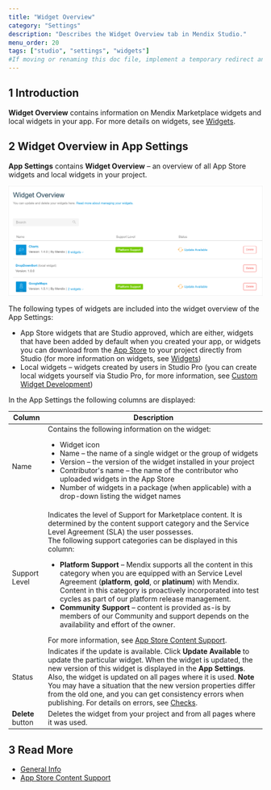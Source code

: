 ```yaml
---
title: "Widget Overview"
category: "Settings"
description: "Describes the Widget Overview tab in Mendix Studio."
menu_order: 20
tags: ["studio", "settings", "widgets"]
#If moving or renaming this doc file, implement a temporary redirect and let the respective team know they should update the URL in the product. See Mapping to Products for more details.
---
```


## 1 Introduction

**Widget Overview** contains information on Mendix Marketplace widgets and local widgets in your app. For more details on widgets, see [Widgets](page-editor-widgets).

## 2 Widget Overview in App Settings

**App Settings** contains **Widget Overview** – an overview of all App Store widgets and local widgets in your project.

![](attachments/settings-widget-overview/widget-overview.png)

The following types of widgets are included into the widget overview of the App Settings:

* App Store widgets that are Studio approved, which are either, widgets that have been added by default when you created your app, or widgets you can download from the [App Store](/appstore/index) to your project directly from Studio (for more information on widgets, see [Widgets](page-editor-widgets))
* Local widgets – widgets created by users in Studio Pro (you can create local widgets yourself via Studio Pro, for more information, see [Custom Widget Development](/howto8/extensibility/widget-development))

In the App Settings the following columns are displayed:

| Column            | Description                                                  |
| ----------------- | ------------------------------------------------------------ |
| Name              | Contains the following information on the widget: <ul><li>Widget icon</li><li> Name – the name of a single widget or the group of widgets</li><li>Version – the version of the widget installed in your project <li>Contributor's name – the name of the contributor who uploaded widgets in the App Store</li><li>Number of widgets in a package (when applicable) with a drop-down listing the widget names</li> |
| Support Level     | Indicates the level of Support for Marketplace content. It is determined by the content support category and the Service Level Agreement (SLA) the user possesses.<br />The following support categories can be displayed in this column: <ul><li>**Platform Support** – Mendix supports all the content in this category when you are equipped with an Service Level Agreement (**platform**, **gold**, or **platinum**) with Mendix. Content in this category is proactively incorporated into test cycles as part of our platform release management. </li><li>**Community Support** – content is provided as-is by members of our Community and support depends on the availability and effort of the owner. </li></ul> For more information, see [App Store Content Support](../../appstore/general/app-store-content-support). |
| Status            | Indicates if the update is available. Click **Update Available** to update the particular widget. When the widget is updated, the new version of this widget is displayed in the **App Settings**. Also, the widget is updated on all pages where it is used. **Note** You may have a situation that the new version properties differ from the old one, and you can get consistency errors when publishing. For details on errors, see [Checks](checks). |
| **Delete** button | Deletes the widget from your project and from all pages where it was used. |

## 3 Read More

* [General Info](general)
* [App Store Content Support](/appstore/general/app-store-content-support)
